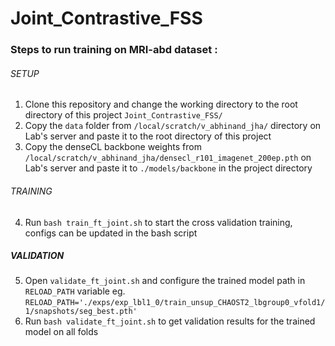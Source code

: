 # Joint_Contrastive_FSS

### Steps to run training on MRI-abd dataset :
###### SETUP
1. Clone this repository and change the working directory to the root directory of this project `Joint_Contrastive_FSS/`
2. Copy the `data` folder from `/local/scratch/v_abhinand_jha/` directory on Lab's server and paste it to the root directory of this project
3. Copy the denseCL backbone weights from `/local/scratch/v_abhinand_jha/densecl_r101_imagenet_200ep.pth` on Lab's server and paste it to `./models/backbone` in the project directory

###### TRAINING
4. Run `bash train_ft_joint.sh` to start the cross validation training, configs can be updated in the bash script

##### VALIDATION
5. Open `validate_ft_joint.sh` and configure the trained model path in `RELOAD_PATH` variable eg. `RELOAD_PATH='./exps/exp_lbl1_0/train_unsup_CHAOST2_lbgroup0_vfold1/1/snapshots/seg_best.pth'`
6. Run `bash validate_ft_joint.sh` to get validation results for the trained model on all folds
